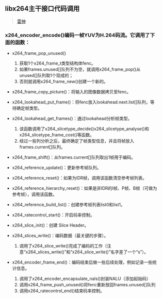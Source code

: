 ## **libx264主干接口代码调用**
> [雷神](https://blog.csdn.net/leixiaohua1020/article/details/45719905)

### x264_encoder_encode()编码一帧YUV为H.264码流。它调用了下面的函数：
- x264_frame_pop_unused()
    1. 获取1个x264_frame_t类型结构体fenc。
    2. 如果frames.unused[]队列不为空，就调用x264_frame_pop()从unused[]队列取1个现成的；
    3. 否则就调用x264_frame_new()创建一个新的。

- x264_frame_copy_picture()：将输入的图像数据拷贝至fenc。
- x264_lookahead_put_frame()：将fenc放入lookahead.next.list[]队列，等待确定帧类型。
- x264_lookahead_get_frames()：通过lookahead分析帧类型。
    1. 该函数调用了x264_slicetype_decide()x264_slicetype_analyse()和x264_slicetype_frame_cost()等函数。
    2. 经过一些列分析之后，最终确定了帧类型信息，并且将帧放入frames.current[]队列。

- x264_frame_shift()：从frames.current[]队列取出1帧用于编码。
- x264_reference_update()：更新参考帧队列。
- x264_reference_reset()：如果为IDR帧，调用该函数清空参考帧列表。
- x264_reference_hierarchy_reset()：如果是非IDR的I帧、P帧、B帧（可做为参考帧），调用该函数。
- x264_reference_build_list()：创建参考帧列表list0和list1。
- x264_ratecontrol_start()：开启码率控制。
- x264_slice_init()：创建 Slice Header。
- x264_slices_write()：编码数据（最关键的步骤）。
    1. 调用了x264_slice_write()完成了编码的工作（注意“x264_slices_write()”和“x264_slice_write()”名字差了一个“s”）。
    
- x264_encoder_frame_end()：编码结束后做一些后续处理，例如记录一些统计信息。
    1. 调用了x264_encoder_encapsulate_nals()封装NALU（添加起始码）
    2. 调用x264_frame_push_unused()将fenc重新放回frames.unused[]队列
    3. 调用x264_ratecontrol_end()结束码率控制。


